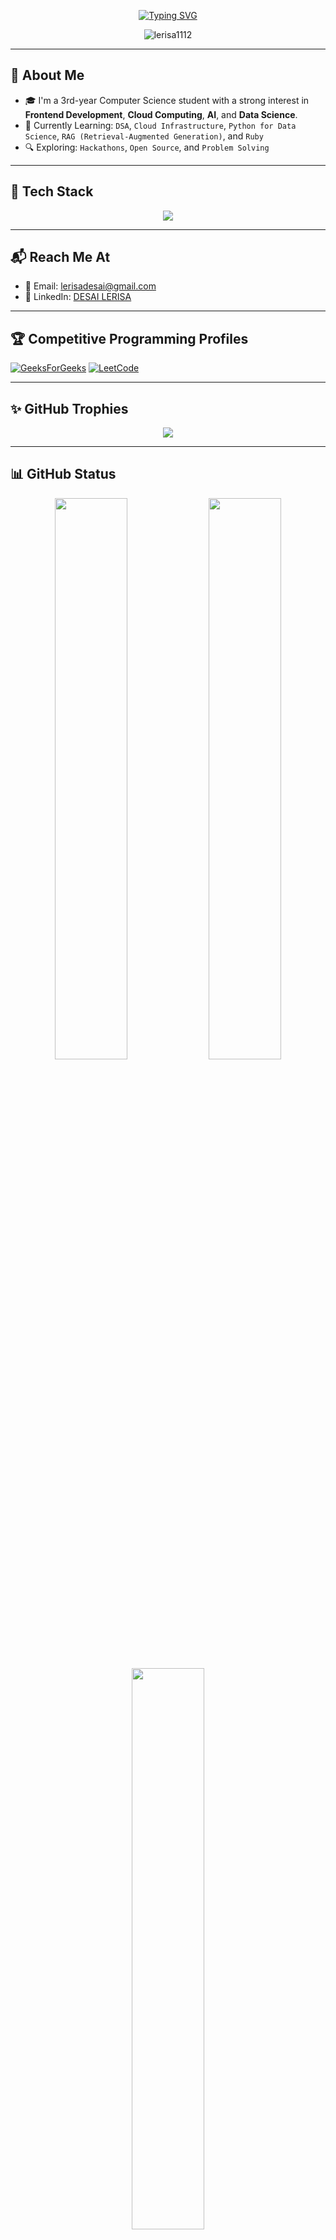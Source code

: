 <!-- ✨ Animated Typing Header (Multi-Line) -->
<p align="center">
  <a href="https://github.com/lerisa1112">
    <img src="https://readme-typing-svg.demolab.com?font=Fira+Code&size=26&pause=1000&color=F7971E&center=true&vCenter=true&width=600&lines=%F0%9F%91%8B+Hi%2C+I'm+Lerisa+Desai!;Web+Developer+%7C+Cloud+%7C+AI+%7C+DSA+Explorer;Love+to+Build+Creative+%2B+Impactful+Projects" alt="Typing SVG" />
  </a>
</p>

<!-- 👁️ Visitor Badge -->
<p align="center">
  <img src="https://komarev.com/ghpvc/?username=lerisa1112&label=Profile+Views&color=blueviolet&style=flat" alt="lerisa1112" />
</p>

---

## 🧠 About Me

- 🎓 I'm a 3rd-year Computer Science student with a strong interest in **Frontend Development**, **Cloud Computing**, **AI**, and **Data Science**.
- 🚀 Currently Learning: `DSA`, `Cloud Infrastructure`, `Python for Data Science`, `RAG (Retrieval-Augmented Generation)`, and `Ruby`  
- 🔍 Exploring: `Hackathons`, `Open Source`, and `Problem Solving`

---

## 🚀 Tech Stack

<p align="center">
  <img src="https://skillicons.dev/icons?i=html,css,js,react,nodejs,java,python,c,cpp,php,android,mysql,git,github,aws,vscode&perline=8" />
</p>

---

## 📬 Reach Me At

- 📧 Email: [lerisadesai@gmail.com](mailto:lerisadesai@gmail.com)
- 💼 LinkedIn: [DESAI LERISA](https://linkedin.com/in/your-linkedin)

---

## 🏆 Competitive Programming Profiles

[![GeeksForGeeks](https://img.shields.io/badge/GeeksForGeeks-2F8D46?style=flat&logo=GeeksforGeeks&logoColor=white)](https://www.geeksforgeeks.org/user/d24amti4s0m/)
[![LeetCode](https://img.shields.io/badge/LeetCode-FFA116?style=flat&logo=LeetCode&logoColor=black)](https://leetcode.com/u/MALng3dCKr/)

---

## ✨ GitHub Trophies

<p align="center">
  <img src="https://github-profile-trophy.vercel.app/?username=lerisa1112&theme=tokyonight&column=7&margin-w=10" />
</p>

---

## 📊 GitHub Status

<div align="center">

  <!-- GitHub Stats Card -->
  <img src="https://github-readme-stats.vercel.app/api?username=lerisa1112&show_icons=true&theme=tokyonight&count_private=true&hide=issues&custom_title=lerisa1112's%20GitHub%20Stats" width="48%" />

  <!-- GitHub Streak -->
  <img src="https://github-readme-streak-stats.herokuapp.com/?user=lerisa1112&theme=tokyonight&hide_border=true&date_format=M%20j%5B%2C%20Y%5D" width="48%" />

  <!-- Top Languages -->
  <img src="https://github-readme-stats.vercel.app/api/top-langs/?username=lerisa1112&layout=compact&theme=tokyonight&langs_count=6" width="48%" />

</div>

---

## 🗓 GitHub Contribution Graph

[![lerisa1112's GitHub activity graph](https://github-readme-activity-graph.vercel.app/graph?username=lerisa1112&theme=tokyo-night)](https://github.com/lerisa1112)

---

## ✨ Fun Fact

> ☕ I love turning **coffee into code**, solving logic puzzles, and building things that make people go "**WOW**" 🌟
